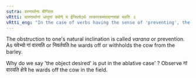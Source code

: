 ```yaml
---
sutra: वरणार्थाना मीप्सितः
vRtti: वारणार्थानां धातूनां प्रयोगे य ईप्सितोऽर्थः तत्कारकमपादानसंज्ञं भवति ॥
vRtti_eng: "In the case of verbs having the sense of 'preventing', the desired object from which one is prevented or warded off is called Ablation or _Apadana_ _karaka_."
---
```

The obstruction to one's natural inclination is called _varana_ or prevention. As यवेभ्यो गां वारयति or निवर्तयति he wards off or withholds the cow from the barley.

Why do we say 'the object desired' is put in the ablative case' ? Observe गां वारयति क्षेत्रे he wards off the cow in the field.
